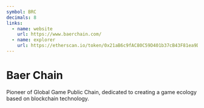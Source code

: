 ```yaml
---
symbol: BRC
decimals: 8
links:
  - name: website
    url: https://www.baerchain.com/
  - name: explorer
    url: https://etherscan.io/token/0x21aB6c9fAC80C59D401b37cB43F81ea9DDe7Fe34
---
```


# Baer Chain

Pioneer of Global Game Public Chain, dedicated to creating a game ecology based on blockchain technology.
